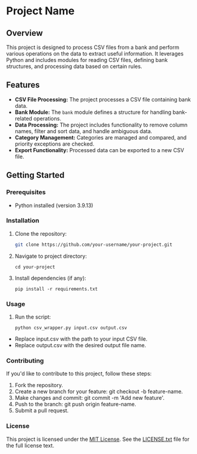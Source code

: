 # Project Name

## Overview

This project is designed to process CSV files from a bank and perform various operations on the data to extract useful information. It leverages Python and includes modules for reading CSV files, defining bank structures, and processing data based on certain rules.

## Features

- **CSV File Processing:** The project processes a CSV file containing bank data.
- **Bank Module:** The `bank` module defines a structure for handling bank-related operations.
- **Data Processing:** The project includes functionality to remove column names, filter and sort data, and handle ambiguous data.
- **Category Management:** Categories are managed and compared, and priority exceptions are checked.
- **Export Functionality:** Processed data can be exported to a new CSV file.

## Getting Started

### Prerequisites

- Python installed (version 3.9.13)

### Installation

1. Clone the repository:

   ```bash
   git clone https://github.com/your-username/your-project.git
   ```

2. Navigate to project directory:
   ```
   cd your-project
   ```

3. Install dependencies (if any):
    ```
    pip install -r requirements.txt
    ```

### Usage

1. Run the script:
    ```
    python csv_wrapper.py input.csv output.csv
    ```

- Replace input.csv with the path to your input CSV file.
- Replace output.csv with the desired output file name.

### Contributing

If you'd like to contribute to this project, follow these steps:

1. Fork the repository.
2. Create a new branch for your feature: git checkout -b feature-name.
3. Make changes and commit: git commit -m 'Add new feature'.
4. Push to the branch: git push origin feature-name.
5. Submit a pull request.

### License

This project is licensed under the [MIT License](LICENSE.txt). See the [LICENSE.txt](LICENSE.txt) file for the full license text.
